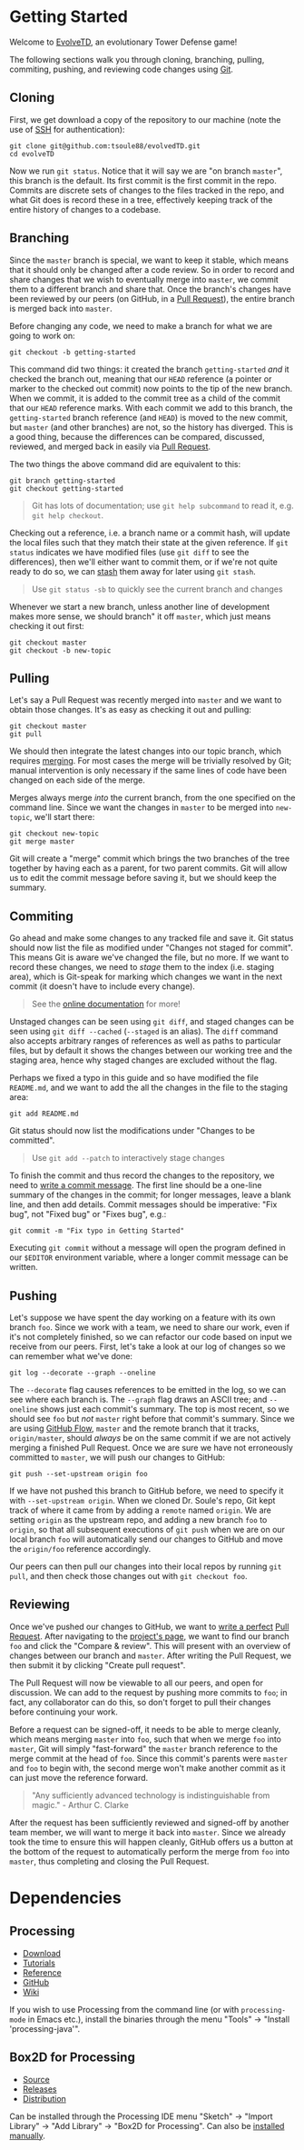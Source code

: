 # Getting Started

Welcome to [EvolveTD][wiki], an evolutionary Tower Defense game!

The following sections walk you through cloning, branching, pulling,
commiting, pushing, and reviewing code changes using
[Git](http://git-scm.com/).

## Cloning

First, we get download a copy of the repository to our machine (note
the use of [SSH][] for authentication):

	git clone git@github.com:tsoule88/evolvedTD.git
	cd evolveTD

Now we run `git status`. Notice that it will say we are "on branch
`master`", this branch is the default. Its first commit is the first
commit in the repo. Commits are discrete sets of changes to the files
tracked in the repo, and what Git does is record these in a tree,
effectively keeping track of the entire history of changes to a
codebase.

## Branching

Since the `master` branch is special, we want to keep it stable, which
means that it should only be changed after a code review. So in order
to record and share changes that we wish to eventually merge into
`master`, we commit them to a different branch and share that. Once
the branch's changes have been reviewed by our peers (on GitHub, in a
[Pull Request][pr]), the entire branch is merged back into `master`.

Before changing any code, we need to make a branch for what we are
going to work on:

    git checkout -b getting-started

This command did two things: it created the branch `getting-started`
*and* it checked the branch out, meaning that our `HEAD` reference (a
pointer or marker to the checked out commit) now points to the tip of
the new branch. When we commit, it is added to the commit tree as a
child of the commit that our `HEAD` reference marks. With each commit
we add to this branch, the `getting-started` branch reference (and
`HEAD`) is moved to the new commit, but `master` (and other branches)
are not, so the history has diverged. This is a good thing, because
the differences can be compared, discussed, reviewed, and merged back
in easily via [Pull Request][pr].

The two things the above command did are equivalent to this:

    git branch getting-started
    git checkout getting-started

> Git has lots of documentation; use `git help subcommand` to read it,
> e.g. `git help checkout`.

Checking out a reference, i.e. a branch name or a commit hash, will
update the local files such that they match their state at the given
reference. If `git status` indicates we have modified files (use `git
diff` to see the differences), then we'll either want to commit them,
or if we're not quite ready to do so, we can [stash][] them away for
later using `git stash`.

> Use `git status -sb` to quickly see the current branch and changes

Whenever we start a new branch, unless another line of development
makes more sense, we should branch" it off `master`, which just means
checking it out first:

    git checkout master
    git checkout -b new-topic

## Pulling

Let's say a Pull Request was recently merged into `master` and we want
to obtain those changes. It's as easy as checking it out and pulling:

    git checkout master
    git pull

We should then integrate the latest changes into our topic branch,
which requires [merging][]. For most cases the merge will be trivially
resolved by Git; manual intervention is only necessary if the same
lines of code have been changed on each side of the merge.

Merges always merge *into* the current branch, from the one specified
on the command line. Since we want the changes in `master` to be
merged into `new-topic`, we'll start there:

    git checkout new-topic
    git merge master

Git will create a "merge" commit which brings the two branches of the
tree together by having each as a parent, for two parent commits. Git
will allow us to edit the commit message before saving it, but we
should keep the summary.

## Commiting

Go ahead and make some changes to any tracked file and save it. Git
status should now list the file as modified under "Changes not staged
for commit". This means Git is aware we've changed the file, but no
more. If we want to record these changes, we need to *stage* them to
the index (i.e. staging area), which is Git-speak for marking which
changes we want in the next commit (it doesn't have to include every
change).

> See the [online documentation][stage] for more!

Unstaged changes can be seen using `git diff`, and staged changes can
be seen using `git diff --cached` (`--staged` is an alias). The `diff`
command also accepts arbitrary ranges of references as well as paths
to particular files, but by default it shows the changes between our
working tree and the staging area, hence why staged changes are
excluded without the flag.

Perhaps we fixed a typo in this guide and so have modified the file
`README.md`, and we want to add the all the changes in the file to the
staging area:

    git add README.md

Git status should now list the modifications under "Changes to be
committed".

> Use `git add --patch` to interactively stage changes

To finish the commit and thus record the changes to the repository, we
need to [write a commit message][commit]. The first line should be a
one-line summary of the changes in the commit; for longer messages,
leave a blank line, and then add details. Commit messages should be
imperative: "Fix bug", not "Fixed bug" or "Fixes bug", e.g.:

    git commit -m "Fix typo in Getting Started"

Executing `git commit` without a message will open the program defined
in our `$EDITOR` environment variable, where a longer commit message
can be written.

## Pushing

Let's suppose we have spent the day working on a feature with its own
branch `foo`. Since we work with a team, we need to share our work,
even if it's not completely finished, so we can refactor our code
based on input we receive from our peers. First, let's take a look at
our log of changes so we can remember what we've done:

    git log --decorate --graph --oneline

The `--decorate` flag causes references to be emitted in the log, so
we can see where each branch is. The `--graph` flag draws an ASCII
tree; and `--oneline` shows just each commit's summary. The top is
most recent, so we should see `foo` but *not* `master` right before
that commit's summary. Since we are using [GitHub Flow][flow],
`master` and the remote branch that it tracks, `origin/master`, should
*always* be on the same commit if we are not actively merging a
finished Pull Request. Once we are sure we have not erroneously
committed to `master`, we will push our changes to GitHub:

    git push --set-upstream origin foo

If we have not pushed this branch to GitHub before, we need to specify
it with `--set-upstream origin`. When we cloned Dr. Soule's repo, Git
kept track of where it came from by adding a `remote` named
`origin`. We are setting `origin` as the upstream repo, and adding a
new branch `foo` to `origin`, so that all subsequent executions of
`git push` when we are on our local branch `foo` will automatically
send our changes to GitHub and move the `origin/foo` reference
accordingly.

Our peers can then pull our changes into their local repos by running
`git pull`, and then check those changes out with `git checkout foo`.

## Reviewing

Once we've pushed our changes to GitHub, we want to
[write a perfect][perfect] [Pull Request][pr]. After navigating to the
[project's page][gh], we want to find our branch `foo` and click the
"Compare & review". This will present with an overview of changes
between our branch and `master`. After writing the Pull Request, we
then submit it by clicking "Create pull request".

The Pull Request will now be viewable to all our peers, and open for
discussion. We can add to the request by pushing more commits to
`foo`; in fact, any collaborator can do this, so don't forget to pull
their changes before continuing your work.

Before a request can be signed-off, it needs to be able to merge
cleanly, which means merging `master` into `foo`, such that when we
merge `foo` into `master`, Git will simply "fast-forward" the `master`
branch reference to the merge commit at the head of `foo`. Since this
commit's parents were `master` and `foo` to begin with, the second
merge won't make another commit as it can just move the reference
forward.

> "Any sufficiently advanced technology is indistinguishable from
> magic." - Arthur C. Clarke

After the request has been sufficiently reviewed and signed-off by
another team member, we will want to merge it back into
`master`. Since we already took the time to ensure this will happen
cleanly, GitHub offers us a button at the bottom of the request to
automatically perform the merge from `foo` into `master`, thus
completing and closing the Pull Request.

[wiki]: http://course.cs.uidaho.edu/wiki404/index.php/Main_Page
[ssh]: https://help.github.com/articles/generating-ssh-keys/
[pr]: https://help.github.com/articles/using-pull-requests/
[stash]: http://git-scm.com/book/en/v1/Git-Tools-Stashing
[merging]: http://www.git-scm.com/book/en/v2/Git-Branching-Basic-Branching-and-Merging
[stage]: http://git-scm.com/book/en/v2/Git-Basics-Recording-Changes-to-the-Repository
[commit]: http://tbaggery.com/2008/04/19/a-note-about-git-commit-messages.html
[flow]: https://guides.github.com/introduction/flow/index.html
[perfect]: https://github.com/blog/1943-how-to-write-the-perfect-pull-request
[gh]: https://github.com/tsoule88/evolvedTD

# Dependencies

## Processing

- [Download](https://processing.org/download/)
- [Tutorials](https://processing.org/tutorials/)
- [Reference](https://processing.org/reference/)
- [GitHub](https://github.com/processing)
- [Wiki](https://github.com/processing/processing/wiki)

If you wish to use Processing from the command line (or with
`processing-mode` in Emacs etc.), install the binaries through the
menu "Tools" -> "Install 'processing-java'".

## Box2D for Processing

- [Source](https://github.com/shiffman/Box2D-for-Processing)
- [Releases](https://github.com/shiffman/Box2D-for-Processing/releases)
- [Distribution](https://github.com/shiffman/Box2D-for-Processing/releases/download/2.0/box2d_processing.zip)

Can be installed through the Processing IDE menu "Sketch" -> "Import
Library" -> "Add Library" -> "Box2D for Processing". Can also be
[installed manually][lib].

[lib]: https://github.com/processing/processing/wiki/How-to-Install-a-Contributed-Library
